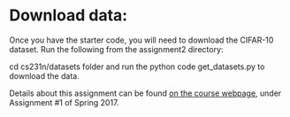 # Download data: 
Once you have the starter code, you will need to download the CIFAR-10 dataset. Run the following from the assignment2 directory:

cd cs231n/datasets folder and run the python code get_datasets.py to download the data.

Details about this assignment can be found [on the course webpage](http://cs231n.github.io/), under Assignment #1 of Spring 2017.

